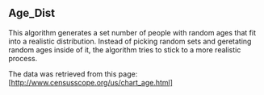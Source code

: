 ## Age_Dist

This algorithm generates a set number of people with random ages that fit into a realistic distribution.
Instead of picking random sets and geretating random ages inside of it, the algorithm tries to stick
to a more realistic process.

The data was retrieved from this page: [http://www.censusscope.org/us/chart_age.html]
